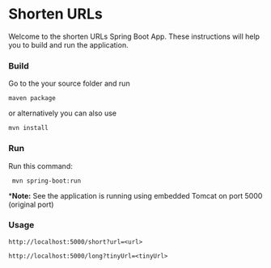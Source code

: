 # Shorten URLs
Welcome to the shorten URLs Spring Boot App. These instructions will help you to build and run the application. 

### Build
Go to the your source folder and run 
```
maven package
```
or alternatively you can also use
```
mvn install
```

### Run
Run this command:
```
 mvn spring-boot:run
```
***Note:** See the application is running using embedded Tomcat on port 5000 (original port)


### Usage 
```
http://localhost:5000/short?url=<url>
```

```
http://localhost:5000/long?tinyUrl=<tinyUrl>
```